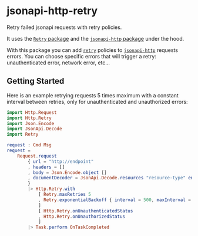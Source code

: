 # jsonapi-http-retry

Retry failed jsonapi requests with retry policies.

It uses the [`Retry` package](https://package.elm-lang.org/packages/choonkeat/elm-retry/latest/) and the [`jsonapi-http` package](https://package.elm-lang.org/packages/calions-app/jsonapi-http/latest/) under the hood.

With this package you can add [`retry`](https://package.elm-lang.org/packages/choonkeat/elm-retry/latest/) policies to [`jsonapi-http`](https://package.elm-lang.org/packages/calions-app/jsonapi-http/latest/) requests errors.
You can choose specific errors that will trigger a retry: unauthenticated error, network error, etc...

## Getting Started

Here is an example retrying requests 5 times maximum with a constant interval between retries, only for unauthenticated and unauthorized errors:

```elm
import Http.Request
import Http.Retry
import Json.Encode
import JsonApi.Decode
import Retry

request : Cmd Msg
request =
    Request.request
        { url = "http://endpoint"
        , headers = []
        , body = Json.Encode.object []
        , documentDecoder = JsonApi.Decode.resources "resource-type" entityDecoder
        }
        |> Http.Retry.with
            [ Retry.maxRetries 5
            , Retry.exponentialBackoff { interval = 500, maxInterval = 3000 }
            ]
            [ Http.Retry.onUnauthenticatedStatus
            , Http.Retry.onUnauthorizedStatus
            ]
        |> Task.perform OnTaskCompleted
```
